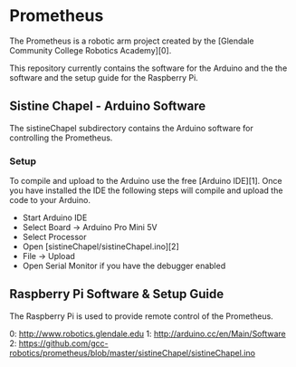 Prometheus
==========

The Prometheus is a robotic arm project created by the [Glendale Community College Robotics Academy][0].

This repository currently contains the software for the Arduino and the the software and the setup guide for the Raspberry Pi.

Sistine Chapel - Arduino Software
---------------------------------

The sistineChapel subdirectory contains the Arduino software for controlling the Prometheus.

### Setup

To compile and upload to the Arduino use the free [Arduino IDE][1]. Once you have installed the IDE the following steps will compile and upload the code to your Arduino.

* Start Arduino IDE
* Select Board -> Arduino Pro Mini 5V
* Select Processor
* Open [sistineChapel/sistineChapel.ino][2] 
* File -> Upload
* Open Serial Monitor if you have the debugger enabled

Raspberry Pi Software & Setup Guide
-----------------------------------

The Raspberry Pi is used to provide remote control of the Prometheus.



0: http://www.robotics.glendale.edu
1: http://arduino.cc/en/Main/Software
2: https://github.com/gcc-robotics/prometheus/blob/master/sistineChapel/sistineChapel.ino